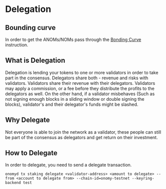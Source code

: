 # Delegation

## Bounding curve

In order to get the ANOMs/NOMs pass through the [Bonding Curve](bonding-curve.md) instruction.

## What is Delegation

Delegation is lending your tokens to one or more validators in order to take part in the consensus. Delegators share
both - revenue and risks with validators. Validators share their revenue with their delegators. Validators may apply a
commission, or a fee before they distribute the profits to the delegators as well. On the other hand, if a validator
misbehaves (Such as not signing enough blocks in a sliding window or double signing the blocks), validator's and their
delegator's funds might be slashed.

## Why Delegate

Not everyone is able to join the network as a validator, these people can still be part of the consensus as delegators
and get return on their investment.

## How to Delegate

In order to delegate, you need to send a delegate transaction.

```
onomyd tx staking delegate <validator-address> <amount to delegate> --from <account to delegate from> --chain-id=onomy-testnet --keyring-backend test
```